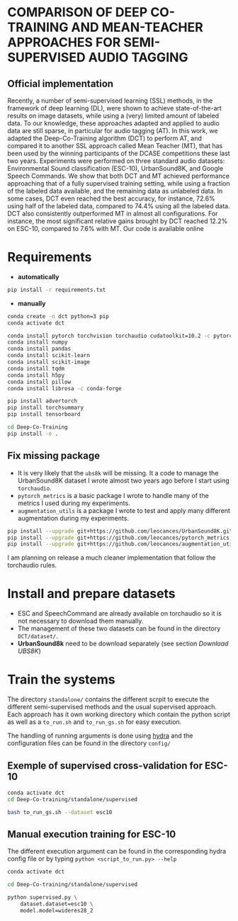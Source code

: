 # COMPARISON OF DEEP CO-TRAINING AND MEAN-TEACHER APPROACHES FOR SEMI-SUPERVISED AUDIO TAGGING
## Official implementation

Recently, a number of semi-supervised learning (SSL) methods, in the framework of deep learning (DL), were shown to achieve state-of-the-art results on image datasets, while using a (very) limited amount of labeled data. To our knowledge, these approaches adapted and applied to audio data are still sparse, in particular for audio tagging (AT). In this work, we adapted the Deep-Co-Training algorithm (DCT) to perform AT, and compared it to another SSL approach called Mean Teacher (MT), that has been used by the winning participants of the DCASE competitions these last two years. Experiments were performed on three standard audio datasets: Environmental Sound classification (ESC-10), UrbanSound8K, and Google Speech Commands. We show that both DCT and MT achieved performance approaching that of a fully supervised training setting, while using a fraction of the labeled data available, and the remaining data as unlabeled data. In some cases, DCT even reached the best accuracy, for instance, 72.6% using half of the labeled data, compared to 74.4% using all the labeled data. DCT also consistently outperformed MT in almost all configurations. For instance, the most significant relative gains brought by DCT reached 12.2% on ESC-10, compared to 7.6% with MT. Our code is available online

# Requirements
- **automatically**
```bash
pip install -r requirements.txt
```

- **manually**
```bash
conda create -n dct python=3 pip
conda activate dct

conda install pytorch torchvision torchaudio cudatoolkit=10.2 -c pytorch
conda install numpy
conda install pandas
conda install scikit-learn
conda install scikit-image
conda install tqdm
conda install h5py
conda install pillow
conda install librosa -c conda-forge

pip install advertorch
pip install torchsummary
pip install tensorboard

cd Deep-Co-Training
pip install -e .
```

## Fix missing package
- It is very likely that the `ubs8k` will be missing. It a code to manage the UrbanSound8K dataset I wrote almost two years ago before I start using `torchaudio`.
- `pytorch_metrics` is a basic package I wrote to handle many of the metrics I used during my experiments.
- `augmentation_utils` is a package I wrote to test and apply many different augmentation during my experiments.
```bash
pip install --upgrade git+https://github.com/leocances/UrbanSound8K.git@new_data_management
pip install --upgrade git+https://github.com/leocances/pytorch_metrics.git@v2
pip install --upgrade git+https://github.com/leocances/augmentation_utils.git
```
I am planning on release a much cleaner implementation that follow the torchaudio rules.

# Install and prepare datasets
- ESC and SpeechCommand are already available on torchaudio so it is not necessary to download them manually.
- The management of these two datasets can be found in the directory `DCT/dataset/`.
- **UrbanSound8k** need to be download separately (see section *Download UBS8K*)

# Train the systems
The directory `standalone/` contains the different scrpit to execute the different semi-supervised methods and the usual supervised approach. Each approach has it own working directory which contain the python script as well
as a `to_run.sh` and `to_run_gs.sh` for easy execution.

The handling of running arguments is done using [hydra](hydra.cc) and the configuration files can be found in the directory `config/`

## Exemple of supervised cross-validation for ESC-10
```bash
conda activate dct
cd Deep-Co-training/standalone/supervised

bash to_run_gs.sh --dataset esc10
```

## Manual execution training for ESC-10
The different execution argument can be found in the corresponding hydra config file or
by typing `python <script_to_run.py> --help`

```bash
conda activate dct

cd Deep-Co-training/standalone/supervised

python supervised.py \
    dataset.dataset=esc10 \
    model.model=wideres28_2
```
<!--
# Reproduction
The directory `standalone/` contains the different script to execute the semi-supervised method and the usual supervised approach. Each approach has its working directory. Each of them contains a *python script*, the *to_run_gs.sh*, and the *to_run.sh*

### Example on how to execute the supervised variant for the UrbanSound8k dataset
```bash
conda activate dct

cd standalone/supervised
bash supervised.sh --dataset ubs8k \
                   --model wideresnet28_2 \
                   --supervised_ratio 1.0 \
                   --epoch 100 \
                   --learning_rate 0.003 \
                   --batch_size 64 \
                   --num_classes 10
                   -C \ # Perform the complete cross_validation
                   -R \ # Resume the training using the last epoch saved
```

Each methods and each dataset have specific parameters, the configuration used to reproduce the result from the paper are describe yaml configuration files that can be found here: `DCT/util/config/`

You can perform training using one of this configuration file. You still need to specify the dataset and the model to use. To do so, you need to directly use the python script and use the *--config* parameter. it will then overide parameters that is define in the config file.

```bash
conda activate dct

cd standalone/supervised
python supervised.py -d ubs8k -m wideresnet28_2 \
                     --config ../DCT/util/config/ubs8k/100_supervised.yml
```
-->